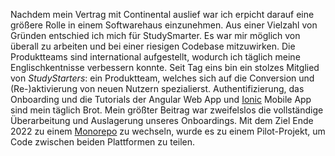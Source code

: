 Nachdem mein Vertrag mit Continental auslief war ich erpicht darauf eine größere Rolle in einem Softwarehaus einzunehmen.
Aus einer Vielzahl von Gründen entschied ich mich für StudySmarter. Es war mir möglich von überall zu arbeiten und bei einer riesigen Codebase mitzuwirken. Die Produktteams sind international aufgestellt, wodurch ich täglich meine Englischkentnisse verbessern konnte.
Seit Tag eins bin ein stolzes Mitglied von <em>StudyStarters</em>: ein Produktteam, welches sich auf die Conversion und (Re-)aktivierung von neuen Nutzern spezialierst.
Authentifizierung, das Onboarding und die Tutorials der Angular Web App und <a href="https://ionicframework.com/" target="_blank">Ionic</a> Mobile App sind mein täglich Brot.
Mein größter Beitrag war zweifelslos die vollständige Überarbeitung und Auslagerung unseres Onboardings.
Mit dem Ziel Ende 2022 zu einem <a href="https://en.wikipedia.org/wiki/Monorepo" target="_blank">Monorepo</a> zu wechseln, wurde es zu einem Pilot-Projekt, um Code zwischen beiden Plattformen zu teilen.
